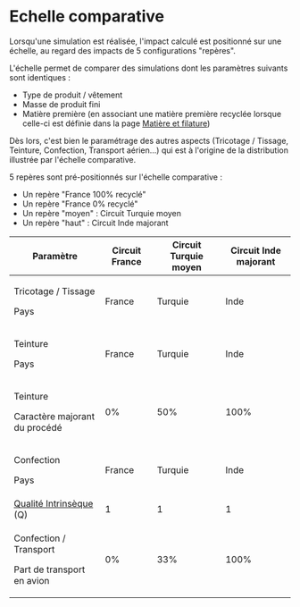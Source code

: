 # Echelle comparative

Lorsqu'une simulation est réalisée, l'impact calculé est positionné sur une échelle, au regard des impacts de 5 configurations "repères".

L'échelle permet de comparer des simulations dont les paramètres suivants sont identiques :

* Type de produit / vêtement
* Masse de produit fini
* Matière première (en associant une matière première recyclée lorsque celle-ci est définie dans la page [Matière et filature](etapes-du-cycle-de-vie/filature/))

Dès lors, c'est bien le paramétrage des autres aspects (Tricotage / Tissage, Teinture, Confection, Transport aérien...) qui est à l'origine de la distribution illustrée par l'échelle comparative.

5 repères sont pré-positionnés sur l'échelle comparative :

* Un repère "France 100% recyclé"
* Un repère "France 0% recyclé"
* Un repère "moyen" : Circuit Turquie moyen
* Un repère "haut" : Circuit Inde majorant

| Paramètre                                                                                    | Circuit France | Circuit Turquie moyen | Circuit Inde majorant |
| -------------------------------------------------------------------------------------------- | -------------- | --------------------- | --------------------- |
| <p>Tricotage / Tissage</p><p>Pays</p>                                                        | France         | Turquie               | Inde                  |
| <p>Teinture</p><p>Pays</p>                                                                   | France         | Turquie               | Inde                  |
| <p>Teinture</p><p>Caractère majorant du procédé</p>                                          | 0%             | 50%                   | 100%                  |
| <p>Confection</p><p>Pays</p>                                                                 | France         | Turquie               | Inde                  |
| [Qualité Intrinsèque](etapes-du-cycle-de-vie/etape-6-utilisation.md#qualite-intrinseque) (Q) | 1              | 1                     | 1                     |
| <p>Confection / Transport</p><p>Part de transport en avion</p>                               | 0%             | 33%                   | 100%                  |
